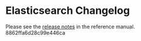 # Elasticsearch Changelog

Please see the [release notes](https://www.elastic.co/guide/en/elasticsearch/reference/current/es-release-notes.html) in the reference manual.
8862ffa6d28c99e446ca
